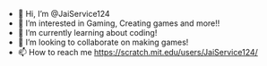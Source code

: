 - 👋 Hi, I’m @JaiService124
- 👀 I’m interested in Gaming, Creating games and more!!
- 🌱 I’m currently learning about coding!
- 💞️ I’m looking to collaborate on making games!
- 📫 How to reach me https://scratch.mit.edu/users/JaiService124/ 

<!---
JaiService124/JaiService124 is a ✨ special ✨ repository because its `README.md` (this file) appears on your GitHub profile.
You can click the Preview link to take a look at your changes.
--->
